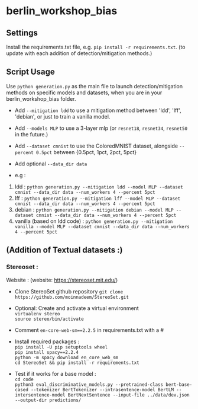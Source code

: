 # berlin_workshop_bias

## Settings
Install the requirements.txt file, e.g. `pip install -r requirements.txt`. (to update with each addition of detection/mitigation methods.)

## Script Usage
Use `python generation.py` as the main file to launch detection/mitigation methods on specific models and datasets, when you are in your berlin_workshop_bias folder. 
* Add `--mitigation ldd` to use a mitigation method between 'ldd', 'lff', 'debian', or just to train a vanilla model.
* Add `--models MLP` to use a 3-layer mlp (or `resnet18`, `resnet34`, `resnet50` in the future.)
* Add `--dataset cmnist` to use the ColoredMNIST dataset, alongside `--percent 0.5pct` between {0.5pct, 1pct, 2pct, 5pct}
* Add optional `--data_dir data` 

* e.g : 
1) ldd : `python generation.py --mitigation ldd --model MLP --dataset cmnist --data_dir data --num_workers 4 --percent 5pct`
2) lff : `python generation.py --mitigation lff --model MLP --dataset cmnist --data_dir data --num_workers 4 --percent 5pct`
3) debian : `python generation.py --mitigation debian --model MLP --dataset cmnist --data_dir data --num_workers 4 --percent 5pct`
4) vanilla (based on ldd code) : `python generation.py --mitigation vanilla --model MLP --dataset cmnist --data_dir data --num_workers 4 --percent 5pct`



## (Addition of Textual datasets :)
### Stereoset : 
Website : (website: https://stereoset.mit.edu/)

* Clone StereoSet github repository `git clone https://github.com/moinnadeem/StereoSet.git`

* Optional: Create and activate a virtual environment  
`virtualenv stereo`  
`source stereo/bin/activate`  

* Comment `en-core-web-sm==2.2.5` in requirements.txt with a #  

* Install required packages :  
`pip install -U pip setuptools wheel`  
`pip install spacy==2.2.4`  
`python -m spacy download en_core_web_sm`  
`cd StereoSet && pip install -r requirements.txt`  

* Test if it works for a base model :  
`cd code`  
`python3 eval_discriminative_models.py --pretrained-class bert-base-cased --tokenizer BertTokenizer --intrasentence-model BertLM --intersentence-model BertNextSentence --input-file ../data/dev.json --output-dir predictions/`  


